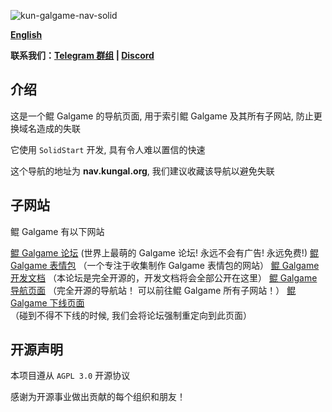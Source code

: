 ![kun-galgame-nav-solid](https://www.kungal.com/kungalgame.webp)

**[English](/Readme.md)**
  
**联系我们：[Telegram 群组](https://t.me/kungalgame) | [Discord](https://discord.com/invite/5F4FS2cXhX)**


  
## 介绍

这是一个鲲 Galgame 的导航页面, 用于索引鲲 Galgame 及其所有子网站, 防止更换域名造成的失联

它使用 `SolidStart` 开发, 具有令人难以置信的快速

这个导航的地址为 **nav.kungal.org**, 我们建议收藏该导航以避免失联

  
## 子网站

鲲 Galgame 有以下网站

[鲲 Galgame 论坛](https://www.kungal.com/zh-cn) (世界上最萌的 Galgame 论坛! 永远不会有广告! 永远免费!)
[鲲 Galgame 表情包](https://sticker.kungal.com) （一个专注于收集制作 Galgame 表情包的网站）
[鲲 Galgame 开发文档](https://soft.moe/kun-visualnovel-docs/kun-forum.html) （本论坛是完全开源的，开发文档将会全部公开在这里）
[鲲 Galgame 导航页面](https://nav.kungal.org) （完全开源的导航站！ 可以前往鲲 Galgame 所有子网站！）
[鲲 Galgame 下线页面](https://down.kungal.com) （碰到不得不下线的时候, 我们会将论坛强制重定向到此页面）

  
## 开源声明

本项目遵从 `AGPL 3.0` 开源协议

感谢为开源事业做出贡献的每个组织和朋友！
